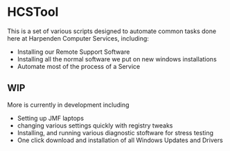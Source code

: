 # HCSTool




This is a set of various scripts designed to automate common tasks done here at Harpenden Computer Services, including:
* Installing our Remote Support Software
* Installing all the normal software we put on new windows installations 
* Automate most of the process of a Service

## WIP
More is currently in development including

* Setting up JMF laptops
* changing various settings quickly with registry tweaks
* Installing, and running various diagnostic stoftware for stress testing 
* One click download and installation of all Windows Updates and Drivers
